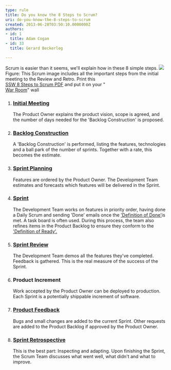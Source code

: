 ```yaml
---
type: rule
title: Do you know the 8 Steps to Scrum?
uri: do-you-know-the-8-steps-to-scrum
created: 2013-06-28T03:50:10.0000000Z
authors:
- id: 1
  title: Adam Cogan
- id: 33
  title: Gerard Beckerleg

---
```


 
​​Scrum is easier than it seems, we'll explain how in these 8 simple steps.
 ![](/Management/RulesToBetterScrumUsingTFS/PublishingImages/8Steps_preview.jpg)​Fi​gure: This Scrum image includes all the important steps from the initial meeting to the Review and Retro. Print this <br>         [SSW 8 Steps to Scrum PDF](/Management/RulesToBetterScrumUsingTFS/Documents/8StepstoScrum.pdf) and put it on your " <br>         [War Room](/Management/RulesToBetterScrumUsingTFS/Pages/ScrumVisualImage.aspx)" wall​
1. ### [Initial Meeting](/Management/RulesToSuccessfulSalesAndAccountManagement/Pages/Meetings-Prepare-for-the-Initial-Meeting-.aspx)
    The Product Owner explains the product vision, scope is agreed, and the number of days needed for the 'Backlog Construction' is proposed.
2. ### [Backlog Construction](/Management/RulestoBetterSpecificationReviews/Pages/Default.aspx)
    A 'Backlog Construction' is performed, listing the features, technologies and a ball park of the number of sprints. Together with a rate, this becomes the estimate.
3. ### [Sprint Planning](/Management/RulesToBetterScrumUsingTFS/Pages/SprintPlanning%28WHAT%29Meeting.aspx)
    Features are ordered by the Product Owner. The Development Team estimates and forecasts which features will be delivered in the Sprint.
4. ### [Sprint](/Management/RulesToSuccessfulProjects/Pages/DailyStandUpScrum.aspx)
    The Development Team works on features in priority order, having done a Daily Scrum and sending 'Done' emails once the           ['Definition of Done'](/Management/RulesToSuccessfulProjects/Pages/DoYouGoBeyondDoneAndFollowADoneCriteria.aspx)is met. A task board is often used. During this process, the team also refines items in the Product Backlog to ensure they conform to the           ['Definition of Ready'.](/Management/RulesToBetterScrumUsingTFS/Pages/Definition-of-Ready.aspx)
5. ### [Sprint Review](/Management/RulesToBetterScrumUsingTFS/Pages/SprintReviewMeeting.aspx)
    The Development Team demos all the features they've completed. Feedback is gathered. This is the real measure of the success of the Sprint.
6. ### Product Increment
    Work accepted by the Product Owner can be deployed to production. Each Sprint is a potentially shippable increment of software.
7. ### [Product Feedback](/Management/RulesToBetterScrumUsingTFS/Pages/CreateBugs.aspx)
    Bugs and small changes are added to the current Sprint. Other requests are added to the Product Backlog if approved by the Product Owner.
8. ### [Sprint Retrospective](/Management/RulesToBetterScrumUsingTFS/Pages/RetrospectiveMeeting.aspx)
    This is the best part: Inspecting and adapting. Upon finishing the Sprint, the Scrum Team discusses what went well, what didn't and what to improve.

​  

